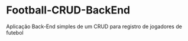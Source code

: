 # Football-CRUD-BackEnd
 Aplicação Back-End simples de um CRUD para registro de jogadores de futebol
